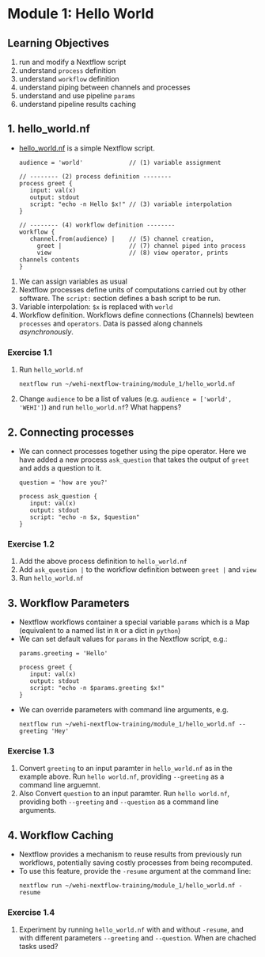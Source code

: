# Module 1: Hello World

## Learning Objectives
1. run and modify a Nextflow script
2. understand `process` definition
4. understand `workflow` definition
5. understand piping between channels and processes
6. understand and use pipeline `params`
6. understand pipeline results caching

## 1. hello_world.nf

* [hello_world.nf](hello_world.nf) is a simple Nextflow script.
   ```nextflow
   audience = 'world'             // (1) variable assignment

   // -------- (2) process definition --------
   process greet {
      input: val(x)
      output: stdout
      script: "echo -n Hello $x!" // (3) variable interpolation
   }

   // -------- (4) workflow definition --------
   workflow {
      channel.from(audience) |    // (5) channel creation, 
        greet |                   // (7) channel piped into process
        view                      // (8) view operator, prints channels contents
   }
   ```
1. We can assign variables as usual
2. Nextflow processes define units of computations carried out by other software. The `script:` section defines a bash script to be run.
3. Variable interpolation: `$x` is replaced with `world`
4. Workflow definition. Workflows define connections (Channels) bewteen `processes` and `operators`. Data is passed along channels *asynchronously*.
### **Exercise 1.1**
1. Run `hello_world.nf`
   ```
   nextflow run ~/wehi-nextflow-training/module_1/hello_world.nf
   ```
2. Change `audience` to be a list of values (e.g. `audience = ['world',  'WEHI']`) and run `hello_world.nf`? What happens?


## 2. Connecting processes
* We can connect processes together using the pipe operator. Here we have added a new process `ask_question` that takes the output of `greet` and adds a question to it.

   ```nextflow
   question = 'how are you?'

   process ask_question {
      input: val(x)
      output: stdout
      script: "echo -n $x, $question"
   }
   ```
### **Exercise 1.2**
1. Add the above process definition to `hello_world.nf`
2. Add `ask_question |` to the workflow definition between `greet |` and `view`
3. Run `hello_world.nf`

## 3. Workflow Parameters
* Nextflow workflows container a special variable `params` which is a Map (equivalent to a named list in `R` or a dict in `python`)
* We can set default values for `params` in the Nextflow script, e.g.:
   ```nextflow
   params.greeting = 'Hello'

   process greet {
      input: val(x)
      output: stdout
      script: "echo -n $params.greeting $x!"
   }
   ```
* We can override parameters with command line arguments, e.g.
   ```
   nextflow run ~/wehi-nextflow-training/module_1/hello_world.nf --greeting 'Hey'
   ```
### **Exercise 1.3**
1. Convert `greeting` to an input paramter in `hello_world.nf` as in the example above. Run `hello world.nf`, providing `--greeting` as a command line arguemnt.
2. Also Convert `question` to an input paramter. Run `hello world.nf`, providing both `--greeting` and `--question` as a command line arguments.

## 4. Workflow Caching
* Nextflow provides a mechanism to reuse results from previously run workflows, potentially saving costly processes from being recomputed.
* To use this feature, provide the `-resume` argument at the command line:
   ```
   nextflow run ~/wehi-nextflow-training/module_1/hello_world.nf -resume
   ```

### **Exercise 1.4**
1. Experiment by running `hello_world.nf` with and without `-resume`, and with different parameters `--greeting` and `--question`. When are chached tasks used?

